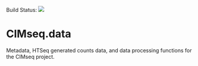 Build Status: <a href="https://travis-ci.org/jasonserviss/sp.scRNAseqData"><img src="https://travis-ci.org/jasonserviss/sp.scRNAseqData.svg?branch=master"></a>

# CIMseq.data

Metadata, HTSeq generated counts data, and data processing functions for the CIMseq project.